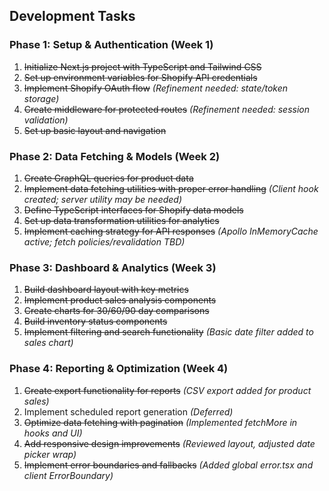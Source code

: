 ## Development Tasks

### Phase 1: Setup & Authentication (Week 1)

1. ~~Initialize Next.js project with TypeScript and Tailwind CSS~~
2. ~~Set up environment variables for Shopify API credentials~~
3. ~~Implement Shopify OAuth flow~~ *(Refinement needed: state/token storage)*
4. ~~Create middleware for protected routes~~ *(Refinement needed: session validation)*
5. ~~Set up basic layout and navigation~~


### Phase 2: Data Fetching & Models (Week 2)

1. ~~Create GraphQL queries for product data~~
2. ~~Implement data fetching utilities with proper error handling~~ *(Client hook created; server utility may be needed)*
3. ~~Define TypeScript interfaces for Shopify data models~~
4. ~~Set up data transformation utilities for analytics~~
5. ~~Implement caching strategy for API responses~~ *(Apollo InMemoryCache active; fetch policies/revalidation TBD)*


### Phase 3: Dashboard & Analytics (Week 3)

1. ~~Build dashboard layout with key metrics~~
2. ~~Implement product sales analysis components~~
3. ~~Create charts for 30/60/90 day comparisons~~
4. ~~Build inventory status components~~
5. ~~Implement filtering and search functionality~~ *(Basic date filter added to sales chart)*


### Phase 4: Reporting & Optimization (Week 4)

1. ~~Create export functionality for reports~~ *(CSV export added for product sales)*
2. Implement scheduled report generation *(Deferred)*
3. ~~Optimize data fetching with pagination~~ *(Implemented fetchMore in hooks and UI)*
4. ~~Add responsive design improvements~~ *(Reviewed layout, adjusted date picker wrap)*
5. ~~Implement error boundaries and fallbacks~~ *(Added global error.tsx and client ErrorBoundary)*
